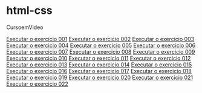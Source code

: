 # html-css
 CursoemVideo

<a href="https://DRPMourino.github.io/html-css/exercicios/ex001/index.html">Executar o exercicio 001</a>
<a href="https://DRPMourino.github.io/html-css/exercicios/ex002/index.html">Executar o exercicio 002</a>
<a href="https://DRPMourino.github.io/html-css/exercicios/ex003/index.html">Executar o exercicio 003</a>
<a href="https://DRPMourino.github.io/html-css/exercicios/ex004/index.html">Executar o exercicio 004</a>
<a href="https://DRPMourino.github.io/html-css/exercicios/ex005/index.html">Executar o exercicio 005</a>
<a href="https://DRPMourino.github.io/html-css/exercicios/ex006/index.html">Executar o exercicio 006</a>
<a href="https://DRPMourino.github.io/html-css/exercicios/ex007/index.html">Executar o exercicio 007</a>
<a href="https://DRPMourino.github.io/html-css/exercicios/ex008/index.html">Executar o exercicio 008</a>
<a href="https://DRPMourino.github.io/html-css/exercicios/ex009/index.html">Executar o exercicio 009</a>
<a href="https://DRPMourino.github.io/html-css/exercicios/ex010/index.html">Executar o exercicio 010</a>
<a href="https://DRPMourino.github.io/html-css/exercicios/ex011/index.html">Executar o exercicio 011</a>
<a href="https://DRPMourino.github.io/html-css/exercicios/ex012/index.html">Executar o exercicio 012</a>
<a href="https://DRPMourino.github.io/html-css/exercicios/ex013/index.html">Executar o exercicio 013</a>
<a href="https://DRPMourino.github.io/html-css/exercicios/ex014/index.html">Executar o exercicio 014</a>
<a href="https://DRPMourino.github.io/html-css/exercicios/ex015/index.html">Executar o exercicio 015</a>
<a href="https://DRPMourino.github.io/html-css/exercicios/ex016/index.html">Executar o exercicio 016</a>
<a href="https://DRPMourino.github.io/html-css/exercicios/ex017/index.html">Executar o exercicio 017</a>
<a href="https://DRPMourino.github.io/html-css/exercicios/ex018/index.html">Executar o exercicio 018</a>
<a href="https://DRPMourino.github.io/html-css/exercicios/ex019/index.html">Executar o exercicio 019</a>
<a href="https://DRPMourino.github.io/html-css/exercicios/ex020/index.html">Executar o exercicio 020</a>
<a href="https://DRPMourino.github.io/html-css/exercicios/ex021/index.html">Executar o exercicio 021</a>
<a href="https://DRPMourino.github.io/html-css/exercicios/ex022/index.html">Executar o exercicio 022</a>


